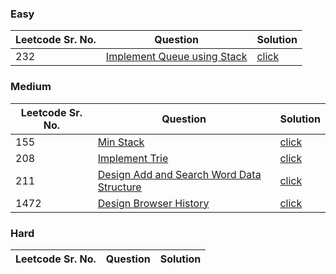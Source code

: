 ### Easy 
Leetcode Sr. No. | Question | Solution
-------------|------------- | -------------
232 | [Implement Queue using Stack](https://leetcode.com/problems/implement-queue-using-stacks/) | [click](./Solutions/ImplementQueueUsingStack.java)

### Medium
Leetcode Sr. No. | Question | Solution
-------------|------------- | -------------
155 | [Min Stack](https://leetcode.com/problems/min-stack/) | [click](./Solutions/MinStack.java)
208 | [Implement Trie](https://leetcode.com/problems/implement-trie-prefix-tree/) | [click](./Solutions/ImplementTrie.java)
211 | [Design Add and Search Word Data Structure](https://leetcode.com/problems/design-add-and-search-words-data-structure/) | [click](./Solutions/DesignAddAndSearchWordDataStructure.java)
1472  | [Design Browser History](https://leetcode.com/problems/design-browser-history/) | [click](./Solutions/DesignBrowserHistory.java)
 
### Hard
Leetcode Sr. No. | Question | Solution
-------------|------------- | -------------